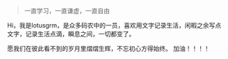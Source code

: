 > 一直学习，一直谦虚，一直自由

Hi，我是lotusgrm，是众多码农中的一员，喜欢用文字记录生活，闲暇之余写点文字，记录生活点滴，瞬息之间，一切都变了。

愿我们在彼此看不到的岁月里熠熠生辉，不忘初心方得始终。 加油！！！！
